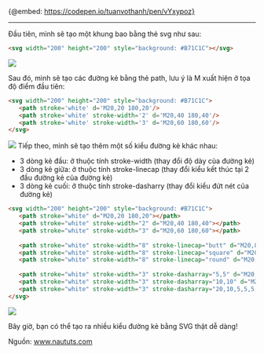 {@embed: https://codepen.io/tuanvothanh/pen/vYxypoz}

-----

Đầu tiên, mình sẽ tạo một khung bao bằng thẻ svg như sau:

```html
<svg width="200" height="200" style="background: #B71C1C"></svg>
```
   ![](https://images.viblo.asia/2d5a2d63-9427-4a09-a58b-7db60a8228f5.png)
    
Sau đó, mình sẽ tạo các đường kẻ bằng thẻ path, lưu ý là M xuất hiện ở tọa độ điểm đầu tiên:

```html
<svg width="200" height="200" style="background: #B71C1C">
   <path stroke='white' d='M20,20 180,20'/>
   <path stroke='white' stroke-width='2' d='M20,40 180,40'/>
   <path stroke='white' stroke-width='3' d='M20,60 180,60'/>
</svg>
```
![](https://images.viblo.asia/715fabdb-c982-488e-b341-fc792e37c5c8.png)
Tiếp theo, mình sẽ tạo thêm một số kiểu đường kẻ khác nhau:
+ 3 dòng kẻ đầu: ở thuộc tính stroke-width (thay đổi độ dày của đường kẻ)
+ 3 dòng kẻ giữa: ở thuộc tính stroke-linecap (thay đổi kiểu kết thúc tại 2 đầu đường kẻ của đường kẻ)
+ 3 dòng kẻ cuối: ở thuộc tính stroke-dasharry (thay đổi kiểu đứt nét của đường kẻ)

```html
<svg width="200" height="200" style="background: #B71C1C">
   <path stroke="white" d="M20,20 180,20"></path>
   <path stroke="white" stroke-width="2" d="M20,40 180,40"></path>
   <path stroke="white" stroke-width="3" d="M20,60 180,60"></path>
    
   <path stroke="white" stroke-width="8" stroke-linecap="butt" d="M20,80 180,80"></path>
   <path stroke="white" stroke-width="8" stroke-linecap="square" d="M20,100 180,100"></path>
   <path stroke="white" stroke-width="8" stroke-linecap="round" d="M20,120 180,120"></path>
    
   <path stroke="white" stroke-width="3" stroke-dasharray="5,5" d="M20,140 180,140"></path>
   <path stroke="white" stroke-width="3" stroke-dasharray="10,10" d="M20,160 180,160"></path>
   <path stroke="white" stroke-width="3" stroke-dasharray="20,10,5,5,5,10" d="M20,180 180,180"></path>
</svg>
```
![](https://images.viblo.asia/98c4aa4e-5485-4fcd-b341-56ae0a3fb178.png)

Bây giờ, bạn có thể tạo ra nhiều kiểu đường kẻ bằng SVG thật dễ dàng!

Nguồn: www.naututs.com